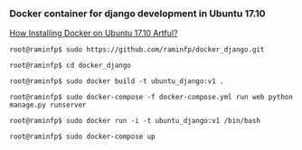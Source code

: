 
### Docker container for django development in Ubuntu 17.10

[How Installing Docker on Ubuntu 17.10 Artful?](https://gist.github.com/raminfp/fa78bfd8a12274aa159513ee96f2438e)

```terminal
root@raminfp$ sudo https://github.com/raminfp/docker_django.git

root@raminfp$ cd docker_django

root@raminfp$ sudo docker build -t ubuntu_django:v1 .

root@raminfp$ sudo docker-compose -f docker-compose.yml run web python manage.py runserver

root@raminfp$ sudo docker run -i -t ubuntu_django:v1 /bin/bash

root@raminfp$ sudo docker-compose up
```
